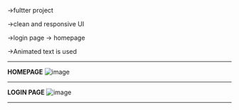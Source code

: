 ->fultter project 

->clean and responsive UI 

->login page -> homepage 

->Animated text is used 

------------------------------------------------------------------------------------------------------------------------------------------------------------------------ 


**HOMEPAGE** ![image](https://user-images.githubusercontent.com/92781591/185779867-8328c032-5291-4d21-bdbc-59c526a8299b.png) 



------------------------------------------------------------------------------------------------------------------------------------------------------------------------- 



**LOGIN PAGE** ![image](https://user-images.githubusercontent.com/92781591/185779857-5d912373-5cd1-4a3c-b72c-c3d202d9c0f7.png)


-------------------------------------------------------------------------------------------------------------------------------------------------------------------------

